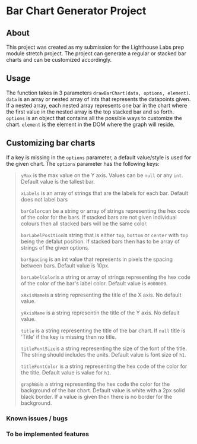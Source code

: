 # Bar Chart Generator Project
## About
This project was created as my submission for the Lighthouse Labs prep module stretch project. The project can generate a regular or stacked bar charts and can be customized accordingly. 
## Usage
The function takes in 3 parameters `drawBarChart(data, options, element)`. `data` is an array or nested array of ints that represents the datapoints given. If a nested array, each nested array represents one bar in the chart where the first value in the nested array is the top stacked bar and so forth. `options` is an object that contains all the possible ways to customize the chart. `element` is the element in the DOM where the graph will reside.

## Customizing bar charts
If a key is missing in the `options` parameter, a default value/style is used for the given chart. The `options` parameter has the following keys:

> `yMax` is the max value on the Y axis. Values can be `null` or any `int`. Default value is the tallest bar.
>
> `xLabels` is an array of strings that are the labels for each bar. Default does not label bars
> 
> `barColor`can be a string or array of strings representing the hex code of the color for the bars. If stacked bars are not given individual colours then all stacked bars will be the same color.
> 
> `barLabelPosition`is string that is either `top`, `bottom` or `center` with `top` being the defalut position. If stacked bars then has to be array of strings of the given options.
> 
> `barSpacing` is an int value that represents in pixels the spacing between bars. Default value is 10px.
> 
> `barLabelColor`is a string or array of strings representing the hex code of the color of the bar's label color. Default value is `#000000`.
> 
> `xAxisName`is a string representing the title of the X axis. No default value.
> 
> `yAxisName` is a string representin the title of the Y axis. No default value.
> 
> `title` is a string representing the title of the bar chart. If `null` title is 'Title' if the key is missing then no title.
> 
> `titleFontSize`is a string representing the size of the font of the title. The string should includes the units. Default value is font size of `h1`.
> 
> `titleFontColor` is a string representing the hex code of the color for the title. Default value is value for `h1`.
> 
> `graphBG`is a string representing the hex code the color for the background of the bar chart. Default value is white with a 2px solid black border. If a value is given then there is no border for the background.

### Known issues / bugs
### To be implemented features
